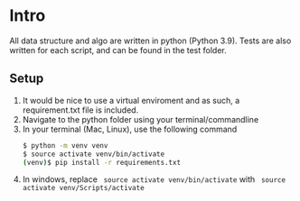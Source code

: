 # Intro
All data structure and algo are written in python (Python 3.9). Tests are also written for each script, and can be found in the test folder.

## Setup
1. It would be nice to use a virtual enviroment and as such, a requirement.txt file is included.  
2. Navigate to the python folder using your terminal/commandline
3. In your terminal (Mac, Linux), use the following command
    ```bash
    $ python -m venv venv
    $ source activate venv/bin/activate
    (venv)$ pip install -r requirements.txt
    ```
4. In windows, replace ``` source activate venv/bin/activate``` with  ``` source activate venv/Scripts/activate```